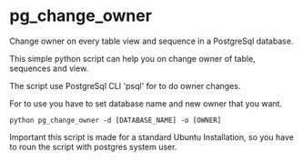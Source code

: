 # pg_change_owner
Change owner on every table view and sequence in a PostgreSql database.

This simple python script can help you on change owner of table, sequences and view.

The script use PostgreSql CLI 'psql' for to do owner changes.

For to use you have to set database name and new owner that you want.

```
python pg_change_owner -d [DATABASE_NAME] -o [OWNER]
```

Important this script is made for a standard Ubuntu Installation, so you have to roun the script with postgres system user.